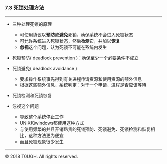 ### 7.3 死锁处理方法
---
- 三种处理死锁的原理
    - 可使用协议以**预防**或**避免**死锁，确保系统不会进入死锁状态
    - 可允许系统进入死锁状态，然后**检测**它，并加以**恢复**
    - **忽视**这个问题，认为死锁不可能在系统内发生

- 死锁预防( deadlock prevention )：确保至少一个[必要条件](2-死锁特征.md)不成立

- 死锁避免( deadlock avoidance )
    - 要求操作系统事先得到有关进程申请资源和使用资源的额外信息
    - 根据这些额外信息，系统判定：对于一个申请，进程是否应该等待

- 死锁检测和死锁恢复

- 忽视这个问题
    - 导致整个系统停止工作
    - UNIX和windows都使用这种方式
    - 与使用频繁的并且开销昂贵的死锁预防、死锁避免、死锁检测和恢复相比，这种方法更为便宜
    - 而且死锁现象很少发生
---
&copy; 2018 T0UGH. All rights reserved.
